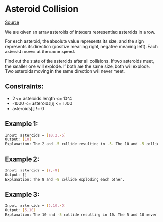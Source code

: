 # Asteroid Collision
[Source](https://leetcode.com/problems/asteroid-collision)

We are given an array asteroids of integers representing asteroids in a row.

For each asteroid, the absolute value represents its size, and the sign represents its direction (positive meaning right, negative meaning left). Each asteroid moves at the same speed.

Find out the state of the asteroids after all collisions. If two asteroids meet, the smaller one will explode. If both are the same size, both will explode. Two asteroids moving in the same direction will never meet.

## Constraints:

 - 2 <= asteroids.length <= 10^4
 - -1000 <= asteroids[i] <= 1000
 - asteroids[i] != 0

## Example 1:
```sh
Input: asteroids = [10,2,-5]
Output: [10]
Explanation: The 2 and -5 collide resulting in -5. The 10 and -5 collide resulting in 10.

```

## Example 2:
```sh
Input: asteroids = [8,-8]
Output: []
Explanation: The 8 and -8 collide exploding each other.
```

## Example 3:
```sh
Input: asteroids = [5,10,-5]
Output: [5,10]
Explanation: The 10 and -5 collide resulting in 10. The 5 and 10 never collide
```